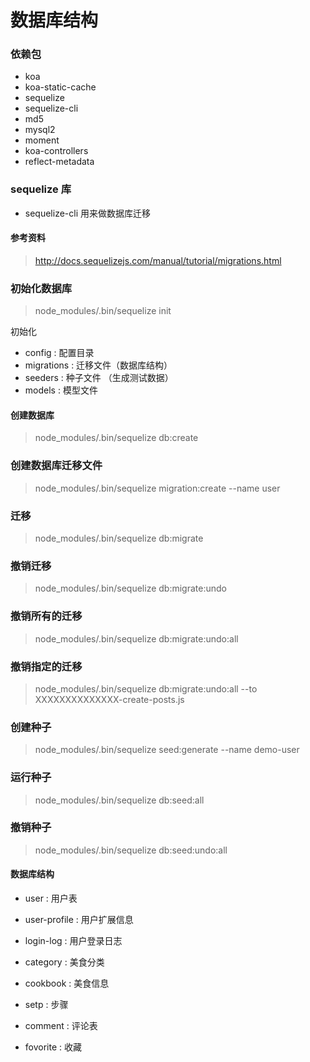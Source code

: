 #  数据库结构

### 依赖包
- koa
- koa-static-cache
- sequelize
- sequelize-cli
- md5
- mysql2
- moment
- koa-controllers
- reflect-metadata

### sequelize 库
  - sequelize-cli  用来做数据库迁移

#### 参考资料
>http://docs.sequelizejs.com/manual/tutorial/migrations.html

### 初始化数据库
> node_modules/.bin/sequelize init

初始化
- config : 配置目录
- migrations : 迁移文件（数据库结构）
- seeders : 种子文件 （生成测试数据）
- models : 模型文件


#### 创建数据库
> node_modules/.bin/sequelize db:create

### 创建数据库迁移文件
> node_modules/.bin/sequelize migration:create --name user
### 迁移
> node_modules/.bin/sequelize db:migrate
### 撤销迁移
> node_modules/.bin/sequelize db:migrate:undo

### 撤销所有的迁移
> node_modules/.bin/sequelize db:migrate:undo:all

### 撤销指定的迁移
> node_modules/.bin/sequelize db:migrate:undo:all --to XXXXXXXXXXXXXX-create-posts.js

### 创建种子
> node_modules/.bin/sequelize seed:generate --name demo-user

### 运行种子
> node_modules/.bin/sequelize db:seed:all

### 撤销种子
> node_modules/.bin/sequelize db:seed:undo:all

#### 数据库结构
- user : 用户表

- user-profile : 用户扩展信息

- login-log : 用户登录日志

- category : 美食分类

- cookbook : 美食信息

- setp : 步骤

- comment : 评论表

- fovorite : 收藏